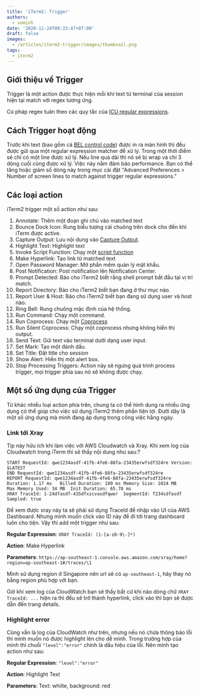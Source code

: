 ```yaml
---
title: 'iTerm2: Trigger'
authors:
  - vominh
date: '2020-11-24T09:33:47+07:00'
draft: false
images:
  - /articles/iterm2-trigger/images/thumbnail.png
tags:
  - iterm2
---
```


## Giới thiệu về Trigger

Trigger là một action được thực hiện mỗi khi text từ terminal của session hiện tại match với regex tương ứng.

Cú pháp regex tuân theo các quy tắc của [ICU regular expressions](http://userguide.icu-project.org/strings/regexp).

## Cách Trigger hoạt động

Trước khi text (bao gồm cả [BEL control code](https://en.wikipedia.org/wiki/Bell_character)) được in ra màn hình thì đều được gửi qua một regular expression matcher để xử lý. Trong một thời điểm sẽ chỉ có một line được xử lý. Nếu line quá dài thì nó sẽ bị wrap và chỉ 3 dòng cuối cùng được xử lý. Việc này nằm đảm bảo performance. Bạn có thể tăng hoặc giảm số dòng này trong mục cài đặt "Advanced Preferences > Number of screen lines to match against trigger regular expressions."

## Các loại action

iTerm2 trigger một số action như sau:

1. Annotate: Thêm một đoạn ghi chú vào matched text
1. Bounce Dock Icon: Rung biểu tượng cái chuông trên dock cho đến khi iTerm được active.
1. Capture Output: Lưu nội dung vào [Capture Output](https://iterm2.com/documentation-captured-output.html).
1. Highlight Text: Highlight text
1. Invoke Script Function: Chạy một [script function](https://iterm2.com/documentation-scripting-fundamentals.html)
1. Make Hyperlink: Tạo link từ matched text
1. Open Password Manager: Mở phần mềm quản lý mật khẩu.
1. Post Notification: Post notification lên Notification Center.
1. Prompt Detected: Báo cho iTerm2 biết rằng shell prompt bắt đầu tại vị trí match.
1. Report Directory: Báo cho iTerm2 biết bạn đang ở thư mục nào.
1. Report User & Host: Báo cho iTerm2 biết bạn đang sử dụng user và host nào.
1. Ring Bell: Rung chuông mặc định của hệ thống.
1. Run Command: Chạy một command.
1. Run Coprocess: Chạy một [Coprocess](https://iterm2.com/documentation-coprocesses.html)
1. Run Silent Coprocess: Chạy một coprocess nhưng không hiển thị output.
1. Send Text: Gửi text vào terminal dưới dạng user input.
1. Set Mark: Tạo một đánh dấu.
1. Set Title: Đặt title cho session
1. Show Alert: Hiển thị một alert box.
1. Stop Processing Triggers: Action này sẽ ngưng quá trình process trigger, mọi trigger phía sau nó sẽ không được chạy.

## Một số ứng dụng của Trigger

Từ khác nhiều loại action phía trên, chung ta có thể hình dung ra nhiều ứng dụng có thể giúp cho việc sử dụng iTerm2 thêm phần tiện lợi. Đưới dây là một số ứng dụng mà mình đang áp dụng trong công việc hằng ngày.

### Link tới Xray

Tip này hữu ích khi làm việc với AWS Cloudwatch và Xray. Khi xem log của Cloudwatch trong iTerm thì sẽ thấy nội dung như sau:?

```
START RequestId: qwe1234asdf-41fb-4fe6-88fa-23435erwfsdf324re Version: $LATEST
END RequestId: qwe1234asdf-41fb-4fe6-88fa-23435erwfsdf324re
REPORT RequestId: qwe1234asdf-41fb-4fe6-88fa-23435erwfsdf324re	Duration: 1.17 ms	Billed Duration: 100 ms	Memory Size: 1024 MB	Max Memory Used: 34 MB	Init Duration: 65.78 ms
XRAY TraceId: 1-24dfasdf-435dfxzcvasdfqwer	SegmentId: f234sdfasdf	Sampled: true
```

Để xem được xray này ta sẽ phải sử dụng TraceId để nhập vào UI của AWS Dashboard. Nhưng mình muốn click vào ID này để đi tới trang dashboard luôn cho tiện. Vậy thì add một trigger như sau:

**Regular Expression**: `XRAY TraceId: (1-[a-z0-9\-]*)`

**Action**: Make Hyperlink

**Parameters**: `https://ap-southeast-1.console.aws.amazon.com/xray/home?region=ap-southeast-1#/traces/\1`

Mình sử dụng region ở Singapore nên url sẽ có `ap-southeast-1`, hãy thay nó bằng region phù hợp với bạn.

Giờ khi xem log của CloudWatch bạn sẽ thấy bất cứ khi nào dòng chữ `XRAY TraceId: ...` hiện ra thì đều sẽ trở thành hyperlink, click vào thì bạn sẽ được dẫn đến trang details.

### Highlight error

Cũng vẫn là log của CloudWatch như trên, nhưng nếu nó chứa thông báo lỗi thì mình muốn nó được highlight lên cho dễ mình. Trong trường hợp của mình thì chuỗi `"level":"error"` chính là dấu hiệu của lỗi. Nên mình tạo action như sau:

**Regular Expression**: `"level":"error"`

**Action**: Highlight Text

**Parameters**: Text: whilte, background: red
